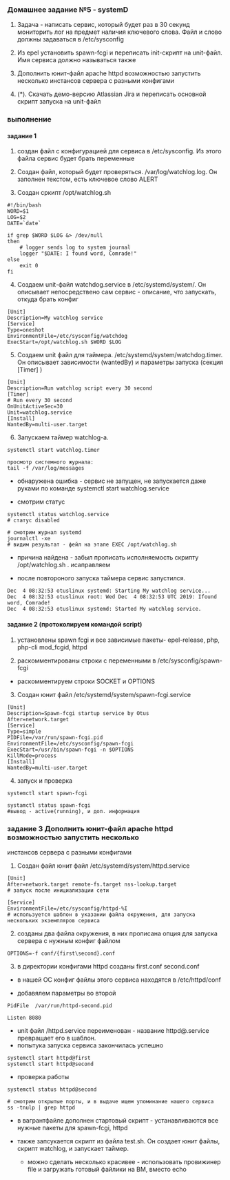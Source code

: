 ### Домашнее задание №5 - systemD
1. Задача - написать сервис, который будет раз в 30 секунд мониторить лог на
предмет наличия ключевого слова. Файл и слово должны задаваться в
/etc/sysconfig

2. Из epel установить spawn-fcgi и переписать init-скрипт на unit-файл.
Имя сервиса должно называться также

3. Дополнить юнит-файл apache httpd возможностью запустить
несколько инстансов сервера с разными конфигами
4.  (*). Скачать демо-версию Atlassian Jira и переписать основной скрипт
запуска на unit-файл

### выполнение
#### задание 1
1. создан файл с конфигурацией для сервиса в /etc/sysconfig. Из этого файла сервис будет брать переменные

2. Создан файл, который будет проверяться. /var/log/watchlog.log. Он заполнен текстом, есть ключевое слово ALERT

3. Создан сркипт /opt/watchlog.sh
````
#!/bin/bash
WORD=$1
LOG=$2
DATE=`date`

if grep $WORD $LOG &> /dev/null
then
    # logger sends log to system journal
    logger "$DATE: I found word, Comrade!"
else
    exit 0
fi
````

4. Создаем unit-файл watchdog.service в /etc/systemd/system/. Он описывает непосредствено сам сервис - описание, что запускать, откуда брать конфиг
````
[Unit]
Description=My watchlog service
[Service]
Type=oneshot
EnvironmentFile=/etc/sysconfig/watchdog
ExecStart=/opt/watchlog.sh $WORD $LOG
````

5. Создаем unit файл для таймера. /etc/systemd/system/watchdog.timer. 
Он описывает зависимости (wantedBy) и параметры запуска (секция [Timer] )
````
[Unit]
Description=Run watchlog script every 30 second
[Timer]
# Run every 30 second
OnUnitActiveSec=30
Unit=watchlog.service
[Install]
WantedBy=multi-user.target
````

6. Запускаем таймер watchlog-а. 
````
systemctl start watchlog.timer

просмотр системного журнала:
tail -f /var/log/messages
````
* обнаружена ошибка - сервис не запущен, не запускается даже руками по команде systemctl start watchlog.service

* смотрим статус
````
systemctl status watchlog.service
# статус disabled

# смотрим журнал systemd
journalctl -xe
# видим результат - фейл на этапе EXEC /opt/watchlog.sh
````
* причина найдена - забыл прописать исполняемость скрипту /opt/watchlog.sh . исаправляем

* после повтороного запуска таймера сервис запустился. 
````
Dec  4 08:32:53 otuslinux systemd: Starting My watchlog service...
Dec  4 08:32:53 otuslinux root: Wed Dec  4 08:32:53 UTC 2019: Ifound word, Comrade!
Dec  4 08:32:53 otuslinux systemd: Started My watchlog service.
````

#### задание 2  (протоколируем командой script)
1. установлены spawn fcgi и все зависимые пакеты- epel-release, php, php-cli mod_fcgid, httpd

2. раскомментированы строки с переменными в /etc/sysconfig/spawn-fcgi
  * раскомментируем строки SOCKET и OPTIONS

3. Создан юнит файл /etc/systemd/system/spawn-fcgi.service
````
[Unit]
Description=Spawn-fcgi startup service by Otus
After=network.target
[Service]
Type=simple
PIDFile=/var/run/spawn-fcgi.pid
EnvironmentFile=/etc/sysconfig/spawn-fcgi
ExecStart=/usr/bin/spawn-fcgi -n $OPTIONS
KillMode=process
[Install]
WantedBy=multi-user.target
````

4. запуск и проверка
````
systemctl start spawn-fcgi

systamctl status spawn-fcgi
#вывод - active(running), и доп. информация
````


### задание 3 Дополнить юнит-файл apache httpd возможностью запустить несколько
инстансов сервера с разными конфигами

1. Создан файл юнит файл /etc/systemd/system/httpd.service
````
[Unit]
After=network.target remote-fs.target nss-lookup.target
# запуск после инициализации сети

[Service]
EnvironmentFile=/etc/sysconfig/httpd-%I 
# используется шаблон в указании файла окружения, для запуска нескольких экземпляров сервиса

````

2. созданы два файла окружения, в них прописана опция для запуска сервера с нужным конфиг файлом
````
OPTIONS=-f conf/{first\second}.conf
````

3. в директории  конфигами httpd созданы first.conf second.conf
* в нашей ОС конфиг файлы этого сервиса находятся в /etc/httpd/conf

* добавялем параметры во второй
````
PidFile  /var/run/httpd-second.pid

Listen 8080
````
* unit файл /httpd.service  переименован - название httpd@.service превращает его в шаблон. 
* попытука запуска сервиса закончилась успешно
````
systemctl start httpd@first
systemctl start httpd@second
````

* проверка работы
````
systemctl status httpd@second

# смотрим открытые порты, и в выдаче ищем упоминание нашего сервиса
ss -tnulp | grep httpd
````

* в вагрантфайле дополнен стартовый скрипт - устанавливаются все нужные пакеты для spawn-fcgi, httpd

* также запсукается скрипт из файла test.sh. Он создает юнит файлы, скрипт watchlog, и запускает таймер. 
    * можно сделать несколько красивее - использовать провижинер file и загружать готовый файлики на ВМ, вместо echo